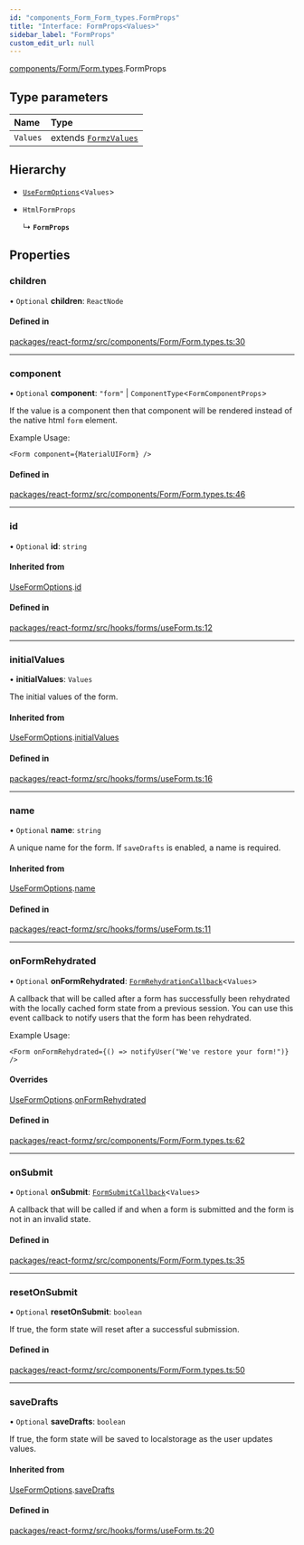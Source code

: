 ```yaml
---
id: "components_Form_Form_types.FormProps"
title: "Interface: FormProps<Values>"
sidebar_label: "FormProps"
custom_edit_url: null
---
```


[components/Form/Form.types](../modules/components_Form_Form_types.md).FormProps

## Type parameters

| Name | Type |
| :------ | :------ |
| `Values` | extends [`FormzValues`](../modules/types_form.md#formzvalues) |

## Hierarchy

- [`UseFormOptions`](hooks_forms_useForm.UseFormOptions.md)<`Values`\>

- `HtmlFormProps`

  ↳ **`FormProps`**

## Properties

### children

• `Optional` **children**: `ReactNode`

#### Defined in

[packages/react-formz/src/components/Form/Form.types.ts:30](https://github.com/ZerryStack/react-formz/blob/main/packages/react-formz/src/components/Form/Form.types.ts#L30)

___

### component

• `Optional` **component**: ``"form"`` \| `ComponentType`<`FormComponentProps`\>

If the value is a component then that component will be rendered
instead of the native html `form` element. 

Example Usage:

```
<Form component={MaterialUIForm} />
```

#### Defined in

[packages/react-formz/src/components/Form/Form.types.ts:46](https://github.com/ZerryStack/react-formz/blob/main/packages/react-formz/src/components/Form/Form.types.ts#L46)

___

### id

• `Optional` **id**: `string`

#### Inherited from

[UseFormOptions](hooks_forms_useForm.UseFormOptions.md).[id](hooks_forms_useForm.UseFormOptions.md#id)

#### Defined in

[packages/react-formz/src/hooks/forms/useForm.ts:12](https://github.com/ZerryStack/react-formz/blob/main/packages/react-formz/src/hooks/forms/useForm.ts#L12)

___

### initialValues

• **initialValues**: `Values`

The initial values of the form.

#### Inherited from

[UseFormOptions](hooks_forms_useForm.UseFormOptions.md).[initialValues](hooks_forms_useForm.UseFormOptions.md#initialvalues)

#### Defined in

[packages/react-formz/src/hooks/forms/useForm.ts:16](https://github.com/ZerryStack/react-formz/blob/main/packages/react-formz/src/hooks/forms/useForm.ts#L16)

___

### name

• `Optional` **name**: `string`

A unique name for the form. If `saveDrafts` is enabled, a name is required.

#### Inherited from

[UseFormOptions](hooks_forms_useForm.UseFormOptions.md).[name](hooks_forms_useForm.UseFormOptions.md#name)

#### Defined in

[packages/react-formz/src/hooks/forms/useForm.ts:11](https://github.com/ZerryStack/react-formz/blob/main/packages/react-formz/src/hooks/forms/useForm.ts#L11)

___

### onFormRehydrated

• `Optional` **onFormRehydrated**: [`FormRehydrationCallback`](../modules/types_form.md#formrehydrationcallback)<`Values`\>

A callback that will be called after a form has successfully been rehydrated with
the locally cached form state from a previous session. You can use this event
callback to notify users that the form has been rehydrated.

Example Usage:

```tsx
<Form onFormRehydrated={() => notifyUser("We've restore your form!")} />
```

#### Overrides

[UseFormOptions](hooks_forms_useForm.UseFormOptions.md).[onFormRehydrated](hooks_forms_useForm.UseFormOptions.md#onformrehydrated)

#### Defined in

[packages/react-formz/src/components/Form/Form.types.ts:62](https://github.com/ZerryStack/react-formz/blob/main/packages/react-formz/src/components/Form/Form.types.ts#L62)

___

### onSubmit

• `Optional` **onSubmit**: [`FormSubmitCallback`](../modules/types_form.md#formsubmitcallback)<`Values`\>

A callback that will be called if and when a form is submitted and 
the form is not in an invalid state.

#### Defined in

[packages/react-formz/src/components/Form/Form.types.ts:35](https://github.com/ZerryStack/react-formz/blob/main/packages/react-formz/src/components/Form/Form.types.ts#L35)

___

### resetOnSubmit

• `Optional` **resetOnSubmit**: `boolean`

If true, the form state will reset after a successful submission.

#### Defined in

[packages/react-formz/src/components/Form/Form.types.ts:50](https://github.com/ZerryStack/react-formz/blob/main/packages/react-formz/src/components/Form/Form.types.ts#L50)

___

### saveDrafts

• `Optional` **saveDrafts**: `boolean`

If true, the form state will be saved to localstorage as the user updates values.

#### Inherited from

[UseFormOptions](hooks_forms_useForm.UseFormOptions.md).[saveDrafts](hooks_forms_useForm.UseFormOptions.md#savedrafts)

#### Defined in

[packages/react-formz/src/hooks/forms/useForm.ts:20](https://github.com/ZerryStack/react-formz/blob/main/packages/react-formz/src/hooks/forms/useForm.ts#L20)
